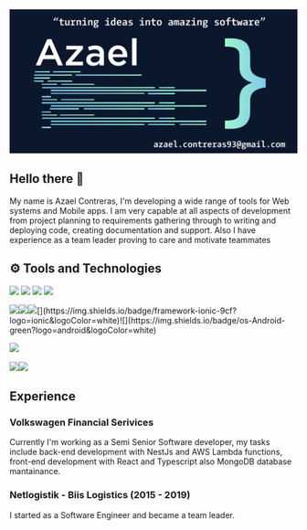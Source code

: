 <img src="https://github.com/thedamphair/thedamphair/blob/main/Aza_Portada-01.jpeg">

## Hello there 👋
My name is Azael Contreras, I'm developing a wide range of tools for Web systems and Mobile apps. I am very capable at all aspects of development from project planning to requirements gathering through to writing and deploying code, creating documentation and support. Also I have experience as a team leader proving to care and motivate teammates

## ⚙️ Tools and Technologies  
![](https://img.shields.io/badge/code-JavaScript-yellow?logo=javascript&logoColor=white) ![](https://img.shields.io/badge/code-TypeScript-blue?logo=typescript&logoColor=white) ![](https://img.shields.io/badge/code-Kotlin-brightgreen?logo=kotlin&logoColor=white) ![](https://img.shields.io/badge/code-Dart-9cf?logo=dart&logoColor=white)

![](https://img.shields.io/badge/env-NodeJS-green?logo=node.js&logoColor=white)![](https://img.shields.io/badge/framework-Angular-red?logo=angular&logoColor=white)![](https://img.shields.io/badge/framework-React-blue?logo=react&logoColor=white!)[](https://img.shields.io/badge/framework-ionic-9cf?logo=ionic&logoColor=white)![](https://img.shields.io/badge/os-Android-green?logo=android&logoColor=white)

![](https://img.shields.io/badge/database-MongoDB-brightgreen?logo=mongodb&logoColor=white)

![](https://img.shields.io/badge/cloud-Azure-blue?logo=microsoft-azure&logoColor=white)![](https://img.shields.io/badge/cloud-AWS-yellow?logo=amazon-aws&logoColor=white)

## Experience

### Volkswagen Financial Serivices
Currently I'm working as a Semi Senior Software developer, my tasks include back-end development with NestJs and AWS Lambda functions, front-end development with React and Typescript also MongoDB database mantainance.
### Netlogistik - Biis Logistics (2015 - 2019)
I started as a Software Engineer and became a team leader.
<!--
- 🔭 I’m currently working on ...
- 🌱 I’m currently learning ...
- 👯 I’m looking to collaborate on ...
- 🤔 I’m looking for help with ...
- 💬 Ask me about ...
- 📫 How to reach me: ...
- 😄 Pronouns: ...
- ⚡ Fun fact: ...
-->
